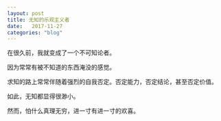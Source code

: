 ```yaml
---
layout: post
title: 无知的乐观主义者
date:   2017-11-27
categories: "blog"
---
```


在很久前，我就变成了一个不可知论者。  

因为常常有被不知道的东西淹没的感觉。  

求知的路上常常伴随着强烈的自我否定。否定能力，否定结论，甚至否定价值。 

如此，无知都显得很渺小。  

然而，怕什么真理无穷，进一寸有进一寸的欢喜。 




